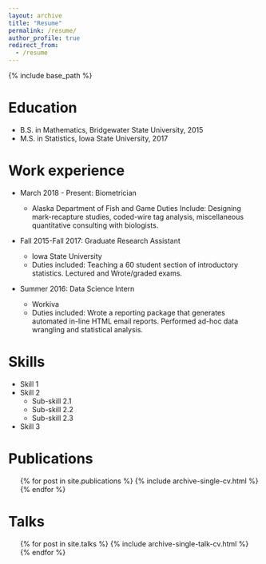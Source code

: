 ```yaml
---
layout: archive
title: "Resume"
permalink: /resume/
author_profile: true
redirect_from:
  - /resume
---
```


{% include base_path %}

Education
======
* B.S. in Mathematics, Bridgewater State University, 2015
* M.S. in Statistics, Iowa State University, 2017

Work experience
======
* March 2018 - Present: Biometrician
  * Alaska Department of Fish and Game
    Duties Include: Designing mark-recapture studies, coded-wire tag analysis, miscellaneous quantitative consulting with biologists.
    
* Fall 2015-Fall 2017: Graduate Research Assistant
  * Iowa State University
  * Duties included: Teaching a 60 student section of introductory statistics. Lectured and Wrote/graded exams.
  
* Summer 2016: Data Science Intern
  * Workiva
  * Duties included: Wrote a reporting package that generates automated in-line HTML email reports. Performed ad-hoc data wrangling and statistical analysis.



  
Skills
======
* Skill 1
* Skill 2
  * Sub-skill 2.1
  * Sub-skill 2.2
  * Sub-skill 2.3
* Skill 3

Publications
======
  <ul>{% for post in site.publications %}
    {% include archive-single-cv.html %}
  {% endfor %}</ul>
  
Talks
======
  <ul>{% for post in site.talks %}
    {% include archive-single-talk-cv.html %}
  {% endfor %}</ul>
  

  
